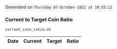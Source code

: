 Generated on `Thursday 07-October-2021 at 10:55:22`

### Current to Target Coin Ratio
`current_coin_ratio.sh`

Date|Current|Target|Ratio
---|---|---|---
